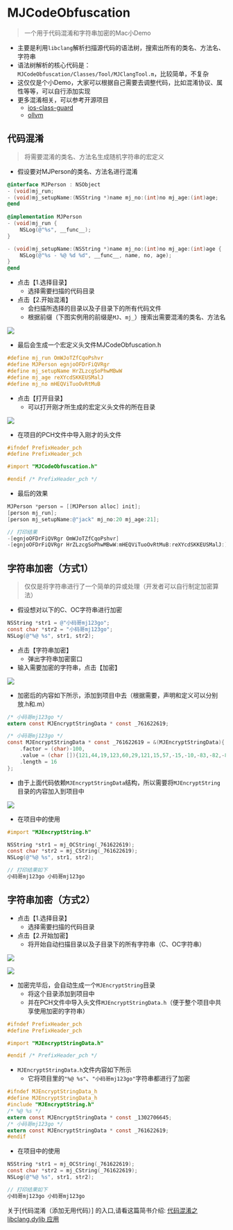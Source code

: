 # MJCodeObfuscation
> 一个用于代码混淆和字符串加密的Mac小Demo

- 主要是利用`libclang`解析扫描源代码的语法树，搜索出所有的类名、方法名、字符串
- 语法树解析的核心代码是：`MJCodeObfuscation/Classes/Tool/MJClangTool.m`，比较简单，不复杂
- 这仅仅是个小Demo，大家可以根据自己需要去调整代码，比如混淆协议、属性等等，可以自行添加实现
- 更多混淆相关，可以参考开源项目
  - [ios-class-guard](https://github.com/Polidea/ios-class-guard)
  - [ollvm](https://github.com/obfuscator-llvm/obfuscator)



## 代码混淆

> 将需要混淆的类名、方法名生成随机字符串的宏定义

- 假设要对MJPerson的类名、方法名进行混淆

```objective-c
@interface MJPerson : NSObject
- (void)mj_run;
- (void)mj_setupName:(NSString *)name mj_no:(int)no mj_age:(int)age;
@end
    
@implementation MJPerson
- (void)mj_run {
    NSLog(@"%s", __func__);
}

- (void)mj_setupName:(NSString *)name mj_no:(int)no mj_age:(int)age {
    NSLog(@"%s - %@ %d %d", __func__, name, no, age);
}
@end
```

- 点击【1.选择目录】
  - 选择需要扫描的代码目录
- 点击【2.开始混淆】
  - 会扫描所选择的目录以及子目录下的所有代码文件
  - 根据前缀（下图实例用的前缀是`MJ`、`mj_`）搜索出需要混淆的类名、方法名

![](https://images2018.cnblogs.com/blog/497279/201808/497279-20180820152207867-1084045147.gif)

- 最后会生成一个宏定义头文件MJCodeObfuscation.h

```objective-c
#define mj_run OmWJoTZfCqoPshvr
#define MJPerson egnjoOFDrFiQVRgr
#define mj_setupName HrZLzcgSoPhwMBwW
#define mj_age reXYcdSKKEUSMalJ
#define mj_no mHEQViTuoOvRtMuB
```

- 点击【打开目录】
  - 可以打开刚才所生成的宏定义头文件的所在目录

![](https://images2018.cnblogs.com/blog/497279/201808/497279-20180820152219450-1074617550.gif)

- 在项目的PCH文件中导入刚才的头文件

```objective-c
#ifndef PrefixHeader_pch
#define PrefixHeader_pch

#import "MJCodeObfuscation.h"

#endif /* PrefixHeader_pch */
```

- 最后的效果

```objective-c
MJPerson *person = [[MJPerson alloc] init];
[person mj_run];
[person mj_setupName:@"jack" mj_no:20 mj_age:21];

// 打印结果
-[egnjoOFDrFiQVRgr OmWJoTZfCqoPshvr]
-[egnjoOFDrFiQVRgr HrZLzcgSoPhwMBwW:mHEQViTuoOvRtMuB:reXYcdSKKEUSMalJ:] - jack 20 21
```



## 字符串加密（方式1）

> 仅仅是将字符串进行了一个简单的异或处理（开发者可以自行制定加密算法）

- 假设想对以下的C、OC字符串进行加密

```objective-c
NSString *str1 = @"小码哥mj123go";
const char *str2 = "小码哥mj123go";
NSLog(@"%@ %s", str1, str2);
```

- 点击【字符串加密】
  - 弹出字符串加密窗口
- 输入需要加密的字符串，点击【加密】

![](https://images2018.cnblogs.com/blog/497279/201808/497279-20180820162041646-620382237.gif)

- 加密后的内容如下所示，添加到项目中去（根据需要，声明和定义可以分别放.h和.m）

```objective-c
/* 小码哥mj123go */
extern const MJEncryptStringData * const _761622619;

/* 小码哥mj123go */
const MJEncryptStringData * const _761622619 = &(MJEncryptStringData){
    .factor = (char)-100,
    .value = (char []){121,44,19,123,60,29,121,15,57,-15,-10,-83,-82,-81,-5,-13,0},
    .length = 16
};
```

- 由于上面代码依赖`MJEncryptStringData`结构，所以需要将`MJEncryptString`目录的内容加入到项目中

![](https://images2018.cnblogs.com/blog/497279/201808/497279-20180820162253160-783805417.png)

- 在项目中的使用

```objective-c
#import "MJEncryptString.h"

NSString *str1 = mj_OCString(_761622619);
const char *str2 = mj_CString(_761622619);
NSLog(@"%@ %s", str1, str2);

// 打印结果如下
小码哥mj123go 小码哥mj123go
```



## 字符串加密（方式2）

- 点击【1.选择目录】
  - 选择需要扫描的代码目录
- 点击【2.开始加密】
  - 将开始自动扫描目录以及子目录下的所有字符串（C、OC字符串）

![](https://images2018.cnblogs.com/blog/497279/201808/497279-20180820162442278-1556544160.gif)

![](https://images2018.cnblogs.com/blog/497279/201808/497279-20180820162448921-927018764.gif)

- 加密完毕后，会自动生成一个`MJEncryptString`目录
  - 将这个目录添加到项目中
  - 并在PCH文件中导入头文件`MJEncryptStringData.h`（便于整个项目中共享使用加密的字符串）

```objective-c
#ifndef PrefixHeader_pch
#define PrefixHeader_pch

#import "MJEncryptStringData.h"

#endif /* PrefixHeader_pch */
```

- `MJEncryptStringData.h`文件内容如下所示
  - 它将项目里的`"%@ %s"`、`"小码哥mj123go"`字符串都进行了加密

```objective-c
#ifndef MJEncryptStringData_h
#define MJEncryptStringData_h
#include "MJEncryptString.h"
/* %@ %s */
extern const MJEncryptStringData * const _1302706645;
/* 小码哥mj123go */
extern const MJEncryptStringData * const _761622619;
#endif
```

- 在项目中的使用

```objective-c
NSString *str1 = mj_OCString(_761622619);
const char *str2 = mj_CString(_761622619);
NSLog(@"%@ %s", str1, str2);

// 打印结果如下
小码哥mj123go 小码哥mj123go
```


关于[代码混淆（添加无用代码）] 的入口,请看这篇简书介绍: [代码混淆之  libclang.dylib 应用](https://www.jianshu.com/p/81a61f5d6948)
